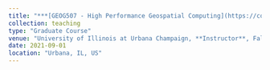 ```yaml
---
title: "***[GEOG507 - High Performance Geospatial Computing](https://courses.illinois.edu/schedule/2021/fall/GEOG/507)***"
collection: teaching
type: "Graduate Course"
venue: "University of Illinois at Urbana Champaign, **Instructor**, Fall"
date: 2021-09-01
location: "Urbana, IL, US"
---
```

